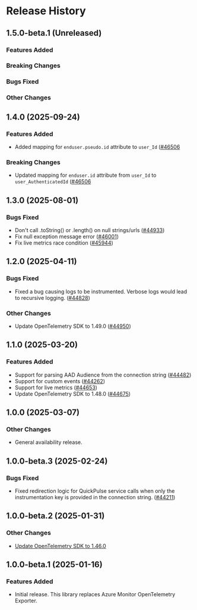 # Release History

## 1.5.0-beta.1 (Unreleased)

### Features Added

### Breaking Changes

### Bugs Fixed

### Other Changes

## 1.4.0 (2025-09-24)

### Features Added

- Added mapping for `enduser.pseudo.id` attribute to `user_Id` ([#46506](https://github.com/Azure/azure-sdk-for-java/pull/46506)

### Breaking Changes

- Updated mapping for `enduser.id` attribute from `user_Id` to `user_AuthenticatedId` ([#46506](https://github.com/Azure/azure-sdk-for-java/pull/46506)

## 1.3.0 (2025-08-01)

### Bugs Fixed
- Don't call .toString() or .length() on null strings/urls ([#44933](https://github.com/Azure/azure-sdk-for-java/pull/44933))
- Fix null exception message error ([#46001](https://github.com/Azure/azure-sdk-for-java/pull/46001))
- Fix live metrics race condition ([#45944](https://github.com/Azure/azure-sdk-for-java/pull/45944))

## 1.2.0 (2025-04-11)

### Bugs Fixed
- Fixed a bug causing logs to be instrumented. Verbose logs would lead to recursive logging. ([#44828](https://github.com/Azure/azure-sdk-for-java/pull/44828))

### Other Changes
- Update OpenTelemetry SDK to 1.49.0 ([#44950](https://github.com/Azure/azure-sdk-for-java/pull/44950))

## 1.1.0 (2025-03-20)

### Features Added
- Support for parsing AAD Audience from the connection string ([#44482](https://github.com/Azure/azure-sdk-for-java/pull/44482))
- Support for custom events ([#44262](https://github.com/Azure/azure-sdk-for-java/pull/44262))
- Support for live metrics ([#44653](https://github.com/Azure/azure-sdk-for-java/pull/44653))
- Update OpenTelemetry SDK to 1.48.0 ([#44675](https://github.com/Azure/azure-sdk-for-java/pull/44675))

## 1.0.0 (2025-03-07)

### Other Changes
- General availability release.

## 1.0.0-beta.3 (2025-02-24)

### Bugs Fixed
- Fixed redirection logic for QuickPulse service calls when only the instrumentation key is provided in the connection string. ([#44211](https://github.com/Azure/azure-sdk-for-net/pull/44211))

## 1.0.0-beta.2 (2025-01-31)

### Other Changes
- [Update OpenTelemetry SDK to 1.46.0](https://github.com/Azure/azure-sdk-for-java/pull/43974)

## 1.0.0-beta.1 (2025-01-16)

### Features Added
- Initial release. This library replaces Azure Monitor OpenTelemetry Exporter.
